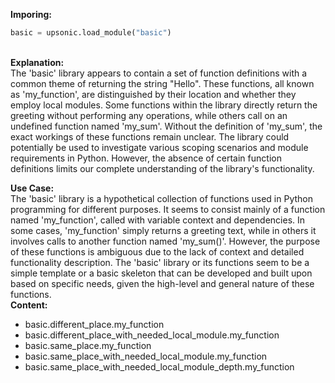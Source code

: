 <b class="custom_code_highlight_green">Imporing:</b><br>
```python
basic = upsonic.load_module("basic")
```
<br><b class="custom_code_highlight_green">Explanation:</b><br>The 'basic' library appears to contain a set of function definitions with a common theme of returning the string "Hello". These functions, all known as 'my_function', are distinguished by their location and whether they employ local modules. Some functions within the library directly return the greeting without performing any operations, while others call on an undefined function named 'my_sum'. Without the definition of 'my_sum', the exact workings of these functions remain unclear. The library could potentially be used to investigate various scoping scenarios and module requirements in Python. However, the absence of certain function definitions limits our complete understanding of the library's functionality.

<b class="custom_code_highlight_green">Use Case:</b><br>The 'basic' library is a hypothetical collection of functions used in Python programming for different purposes. It seems to consist mainly of a function named 'my_function', called with variable context and dependencies. In some cases, 'my_function' simply returns a greeting text, while in others it involves calls to another function named 'my_sum()'. However, the purpose of these functions is ambiguous due to the lack of context and detailed functionality description. The 'basic' library or its functions seem to be a simple template or a basic skeleton that can be developed and built upon based on specific needs, given the high-level and general nature of these functions.
<br><b class="custom_code_highlight_green">Content:</b><br>
  - basic.different_place.my_function
  - basic.different_place_with_needed_local_module.my_function
  - basic.same_place.my_function
  - basic.same_place_with_needed_local_module.my_function
  - basic.same_place_with_needed_local_module_depth.my_function
